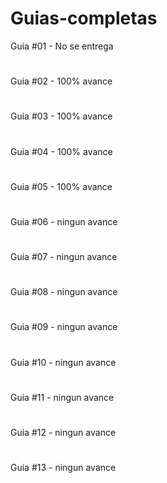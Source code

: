 # Guias-completas
Guia #01 - No se entrega
#
Guia #02 - 100% avance
#
Guia #03 - 100% avance
#
Guia #04 - 100% avance
#
Guia #05 - 100% avance
#
Guia #06 - ningun avance
#
Guia #07 - ningun avance
#
Guia #08 - ningun avance
#
Guia #09 - ningun avance
#
Guia #10 - ningun avance
#
Guia #11 - ningun avance
#
Guia #12 - ningun avance
#
Guia #13 - ningun avance
